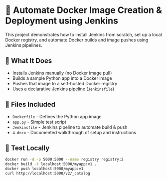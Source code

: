 # 🚀 Automate Docker Image Creation & Deployment using Jenkins

This project demonstrates how to install Jenkins from scratch, set up a local Docker registry, and automate Docker builds and image pushes using Jenkins pipelines.

## 🔧 What It Does

- Installs Jenkins manually (no Docker image pull)
- Builds a sample Python app into a Docker image
- Pushes that image to a self-hosted Docker registry
- Uses a declarative Jenkins pipeline (`Jenkinsfile`)

## 📁 Files Included

- `Dockerfile` - Defines the Python app image
- `app.py` - Simple test script
- `Jenkinsfile` - Jenkins pipeline to automate build & push
- `4.docx` - Documented walkthrough of setup and instructions

## 🧪 Test Locally

```bash
docker run -d -p 5000:5000 --name registry registry:2
docker build -t localhost:5000/myapp:v1 .
docker push localhost:5000/myapp:v1
curl http://localhost:5000/v2/_catalog
